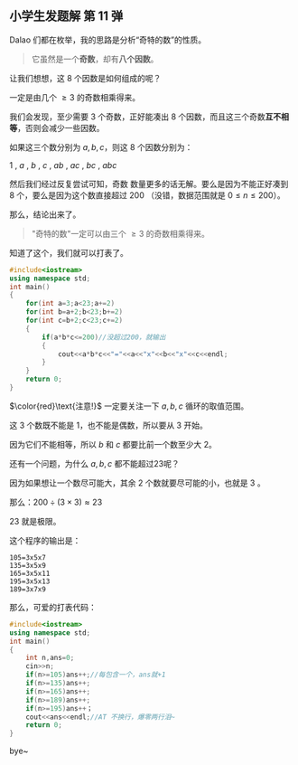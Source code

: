 ## 小学生发题解 第 $11$ 弹

Dalao 们都在枚举，我的思路是分析“奇特的数”的性质。

> 它虽然是一个**奇数**，却有**八个因数**。

让我们想想，这 $8$ 个因数是如何组成的呢？

一定是由几个 $\ge3$ 的奇数相乘得来。

我们会发现，至少需要 $3$ 个奇数，正好能凑出 $8$ 个因数，而且这三个奇数**互不相等**，否则会减少一些因数。

如果这三个数分别为 $a,b,c$，则这 $8$ 个因数分别为：

$1\ ,\ a\ ,\ b\ ,\ c\ ,\ ab\ ,\ ac\ ,\ bc\ ,\ abc$

然后我们经过反复尝试可知，奇数 数量更多的话无解。要么是因为不能正好凑到 $8$ 个，要么是因为这个数直接超过 $200$ （没错，数据范围就是 $0 \le n \le 200$）。

那么，结论出来了。

> "奇特的数"一定可以由三个 $\ge3$ 的奇数相乘得来。

知道了这个，我们就可以打表了。

```cpp
#include<iostream>
using namespace std;
int main()
{
	for(int a=3;a<23;a+=2)
	for(int b=a+2;b<23;b+=2)
	for(int c=b+2;c<23;c+=2)
	{
		if(a*b*c<=200)//没超过200，就输出
		{
			cout<<a*b*c<<"="<<a<<"x"<<b<<"x"<<c<<endl;
		}
	}
	return 0;
}
```
$\color{red}\text{注意!}$ 一定要关注一下 $a,b,c$ 循环的取值范围。

这 $3$ 个数既不能是 $1$，也不能是偶数，所以要从 $3$ 开始。

因为它们不能相等，所以 $b$ 和 $c$ 都要比前一个数至少大 $2$。

还有一个问题，为什么 $a,b,c$ 都不能超过23呢？

因为如果想让一个数尽可能大，其余 $2$ 个数就要尽可能的小，也就是 $3$ 。

那么：$200 \div (3 \times 3) \approx 23$ 

$23$ 就是极限。

这个程序的输出是：
```
105=3x5x7
135=3x5x9
165=3x5x11
195=3x5x13
189=3x7x9

```

那么，可爱的打表代码：
```cpp
#include<iostream>
using namespace std;
int main()
{
	int n,ans=0;
	cin>>n;
	if(n>=105)ans++;//每包含一个，ans就+1
	if(n>=135)ans++;
	if(n>=165)ans++;
	if(n>=189)ans++;
	if(n>=195)ans++；
	cout<<ans<<endl;//AT 不换行，爆零两行泪~
	return 0;
}
```

bye~